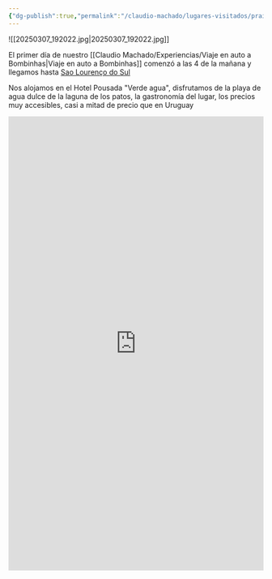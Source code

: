 ```yaml
---
{"dg-publish":true,"permalink":"/claudio-machado/lugares-visitados/praia-sao-lourenco/"}
---
```


![[20250307_192022.jpg\|20250307_192022.jpg]]

El primer día de nuestro [[Claudio Machado/Experiencias/Viaje en auto a Bombinhas\|Viaje en auto a Bombinhas]] comenzó a las 4 de la mañana y llegamos hasta [Sao Lourenço do Sul](https://maps.app.goo.gl/Smt5V2FgvQ9YNUKx5)

Nos alojamos en el Hotel Pousada "Verde agua", disfrutamos de la playa de agua dulce de la laguna de los patos, la gastronomía del lugar, los precios muy accesibles, casi a mitad de precio que en Uruguay 

<div style="position: relative; width: 100%; padding-bottom: 177.78%; height: 0; overflow: hidden;">
  <iframe 
    style="position: absolute; top: 0; left: 0; width: 100%; height: 100%;" 
    src="https://www.youtube.com/embed/8qKb2D5y6Tc" 
    frameborder="0" allowfullscreen>
  </iframe>
</div>





